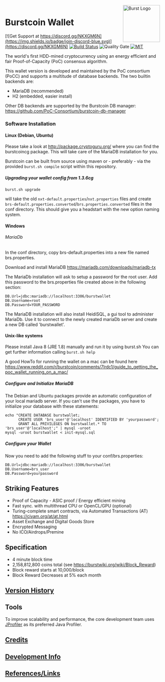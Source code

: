 <img align="right" width="120" height="120" title="Burst Logo" src="https://raw.githubusercontent.com/PoC-Consortium/Marketing_Resources/master/BURST_LOGO/PNG/icon_blue.png" />

# Burstcoin Wallet

[![Get Support at https://discord.gg/NKXGM6N](https://img.shields.io/badge/join-discord-blue.svg)](https://discord.gg/NKXGM6N)
[![Build Status](https://api.travis-ci.org/PoC-Consortium/burstcoin.svg?branch=master)](https://travis-ci.org/PoC-Consortium/burstcoin?branch=master) 
![Quality Gate](https://sonarqube.com/api/badges/gate?key=burstcoin:burstcoin)
[![MIT](https://img.shields.io/badge/license-GPLv3-blue.svg)](LICENSE.txt)

The world's first HDD-mined cryptocurrency using an energy efficient
and fair Proof-of-Capacity (PoC) consensus algorithm.

This wallet version is developed and maintained by the PoC consortium
(PoCC) and supports a multitude of database backends. The two builtin
backends are:
- MariaDB (recommended)
- H2 (embedded, easier install)

Other DB backends are supported by the Burstcoin DB manager:
https://github.com/PoC-Consortium/burstcoin-db-manager


### Software Installation

#### Linux (Debian, Ubuntu)

Please take a look at http://package.cryptoguru.org/ where you can
find the burstcoincg package. This will take care of the MariaDB
installation for you.

Burstcoin can be built from source using maven or - preferably - via
the provided `burst.sh compile` script within this repository.

##### Upgrading your wallet config from 1.3.6cg

```
burst.sh upgrade
```
will take the old `nxt-default.properties`/`nxt.properties` files and
create `brs-default.properties.converted`/`brs.properties.converted`
files in the conf directory. This should give you a headstart with the
new option naming system.

#### Windows

###### MariaDb

In the conf directory, copy brs-default.properties into a new file named brs.properties.

Download and install MariaDB https://mariadb.com/downloads/mariadb-tx

The MariaDb installation will ask to setup a password for the root user. 
Add this password to the brs.properties file created above in the following section:
```
DB.Url=jdbc:mariadb://localhost:3306/burstwallet
DB.Username=root
DB.Password=YOUR_PASSWORD
```

The MariaDB installation will also install HeidiSQL, a gui tool to administer MariaDb.
Use it to connect to the newly created mariaDb server and create a new DB called 'burstwallet'. 

#### Unix-like systems

Please install Java 8 (JRE 1.8) manually and run it by using burst.sh
You can get further information calling `burst.sh help`

A good HowTo for running the wallet on a mac can be found here
https://www.reddit.com/r/burstcoin/comments/7lrdc1/guide_to_getting_the_poc_wallet_running_on_a_mac/


##### Configure and Initialize MariaDB

The Debian and Ubuntu packages provide an automatic configuration of
your local mariadb server. If you can't use the packages, you have to
initialize your database with these statements:

```
echo "CREATE DATABASE burstwallet; 
      CREATE USER 'brs_user'@'localhost' IDENTIFIED BY 'yourpassword';
      GRANT ALL PRIVILEGES ON burstwallet.* TO 'brs_user'@'localhost';" | mysql -uroot
mysql -uroot burstwallet < init-mysql.sql
```

##### Configure your Wallet

Now you need to add the following stuff to your conf/brs.properties:

```
DB.Url=jdbc:mariadb://localhost:3306/burstwallet
DB.Username=brs_user
DB.Password=yourpassword
```

## Striking Features

- Proof of Capacity - ASIC proof / Energy efficient mining
- Fast sync. with multithread CPU or OpenCL/GPU (optional)
- Turing-complete smart contracts, via Automated Transactions (AT) https://ciyam.org/at/at.html
- Asset Exchange and Digital Goods Store
- Encrypted Messaging
- No ICO/Airdrops/Premine

## Specification

- 4 minute block time
- 2,158,812,800 coins total (see https://burstwiki.org/wiki/Block_Reward)
- Block reward starts at 10,000/block
- Block Reward Decreases at 5% each month

## [Version History](doc/History.md)

## Tools

To improve scalability and performance, the core development team uses
<a href="https://www.ej-technologies.com/products/jprofiler/overview.html">JProfiler</a>
as its preferred Java Profiler.

## [Credits](doc/Credits.md)

## [Development Info](doc/Refactoring.md)

## [References/Links](doc/References.md)
